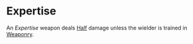 # Expertise

An *Expertise* weapon deals [Half](../../Game%20Procedures/Core%20Procedures/Half.md) damage unless the wielder is trained in [Weaponry](../../Player%20Characters/Skills/Weaponry.md).

